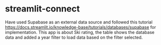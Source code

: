 # streamlit-connect

Have used Supabase as an external data source and followed this tutorial https://docs.streamlit.io/knowledge-base/tutorials/databases/supabase for implementation.
This app is about Ski rating, the table  shows the database data and added a year filter to load data based on the filter selected.
